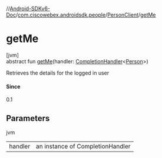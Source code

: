 //[Android-SDKv6-Doc](../../../index.md)/[com.ciscowebex.androidsdk.people](../index.md)/[PersonClient](index.md)/[getMe](get-me.md)

# getMe

[jvm]\
abstract fun [getMe](get-me.md)(handler: [CompletionHandler](../../com.ciscowebex.androidsdk/-completion-handler/index.md)&lt;[Person](../-person/index.md)&gt;)

Retrieves the details for the logged in user

#### Since

0.1

## Parameters

jvm

| | |
|---|---|
| handler | an instance of CompletionHandler |
